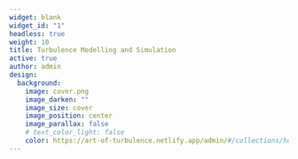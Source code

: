 ```yaml
---
widget: blank
widget_id: "1"
headless: true
weight: 10
title: Turbulence Modelling and Simulation
active: true
author: admin
design:
  background:
    image: cover.png
    image_darken: ""
    image_size: cover
    image_position: center
    image_parallax: false
    # text_color_light: false
    color: https://art-of-turbulence.netlify.app/admin/#/collections/home
---
```

